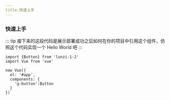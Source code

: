 ```yaml
---
title:快速上手
---
```


### 快速上手

::: tip
接下来的这段代码是展示部署成功之后如何在你的项目中引用这个组件，仿照这个代码实现一个 Hello World 吧
:::

```
import {Button} from 'lunzi-1-2'
import Vue from 'vue'

new Vue({
  el: '#app',
  components: {
    'g-button':Button
  }
})
```

